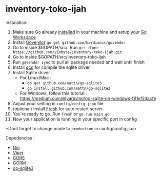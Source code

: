 # inventory-toko-ijah


Instalation: 
1. Make sure Go already [installed](https://golang.org/doc/install) in your machine and setup your [Go Workspace](https://golang.org/doc/code.html#Workspaces)
2. Install [Govendor](https://github.com/kardianos/govendor) `go get github.com/kardianos/govendor`
3. Go to inside $GOPATH/src/. Run `git clone https://github.com/vinbyte/inventory-toko-ijah.git`
4. Go to inside $GOPATH/src/inventory-toko-ijah
5. Run `govendor sync` to pull all package needed and wait until finish
6. Install [gcc](https://www.guru99.com/c-gcc-install.html) for compile the sqlite driver
7. Install Sqlite driver :
    - For Linux/Mac :
        - `go get github.com/mattn/go-sqlite3`
        - `go install github.com/mattn/go-sqlite3`
    - For Windows, follow this tutorial : https://medium.com/@yaravind/go-sqlite-on-windows-f91ef2dacfe
8. Adjust your setting in `config/config.json` file
9. (optional) Install [Fresh](https://github.com/gravityblast/fresh) for auto restart server.
10. You're ready to go. Run `fresh` or `go run main.go`
11. Now your application is running in your specific port in config

*Dont forget to change mode to `production` in config/config.json

Depedencies :
- [Gin](https://github.com/gin-gonic/gin)
- [Viper](https://github.com/spf13/viper)
- [CORS](https://github.com/gin-contrib/cors)
- [GORM](https://github.com/jinzhu/gorm)
- [go-sqlite3](https://github.com/mattn/go-sqlite3)

